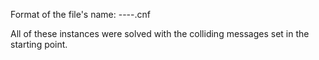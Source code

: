Format of the file's name: <solver>-<order>-<seed>-<attack-type>-<starting-point>.cnf

All of these instances were solved with the colliding messages set in the starting point.
